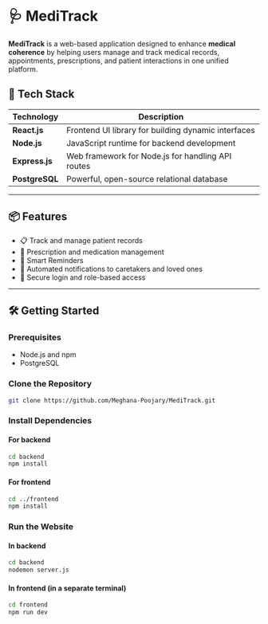 # 🩺 MediTrack

**MediTrack** is a web-based application designed to enhance **medical coherence** by helping users manage and track medical records, appointments, prescriptions, and patient interactions in one unified platform.


## 🚀 Tech Stack

| Technology | Description |
|------------|-------------|
| **React.js** | Frontend UI library for building dynamic interfaces |
| **Node.js** | JavaScript runtime for backend development |
| **Express.js** | Web framework for Node.js for handling API routes |
| **PostgreSQL** | Powerful, open-source relational database |

---

## 📦 Features

- 📋 Track and manage patient records
- 💊 Prescription and medication management
- 📅 Smart Reminders
- 🔔 Automated notifications to caretakers and loved ones
- 🔐 Secure login and role-based access

---

## 🛠️ Getting Started

### Prerequisites

- Node.js and npm
- PostgreSQL

### Clone the Repository

```bash
git clone https://github.com/Meghana-Poojary/MediTrack.git
```

### Install Dependencies
#### For backend
```bash
cd backend
npm install
```
#### For frontend
```bash
cd ../frontend
npm install
```

### Run the Website
#### In backend
```bash
cd backend
nodemon server.js
```
#### In frontend (in a separate terminal)
```bash
cd frontend
npm run dev
```
